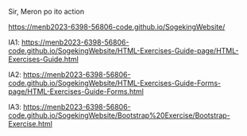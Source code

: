 Sir, Meron po ito action

https://menb2023-6398-56806-code.github.io/SogekingWebsite/

IA1:
https://menb2023-6398-56806-code.github.io/SogekingWebsite/HTML-Exercises-Guide-page/HTML-Exercises-Guide.html

IA2:
https://menb2023-6398-56806-code.github.io/SogekingWebsite/HTML-Exercises-Guide-Forms-page/HTML-Exercises-Guide-Forms.html

IA3:
https://menb2023-6398-56806-code.github.io/SogekingWebsite/Bootstrap%20Exercise/Bootstrap-Exercise.html
